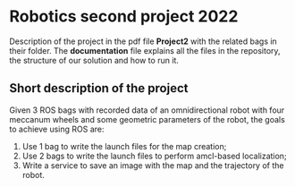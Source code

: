 # Robotics second project 2022
Description of the project in the pdf file **Project2** with the related bags in their folder. 
The **documentation** file explains all the files in the repository, the structure of our solution and how to run it.

## Short description of the project


Given 3 ROS bags with recorded data of an omnidirectional robot with four meccanum wheels and some geometric parameters of the robot, the goals to achieve using ROS are:
1. Use 1 bag to write the launch files for the map creation;
2. Use 2 bags to write the launch files to perform amcl-based localization;
3. Write a service to save an image with the map and the trajectory of the robot.

